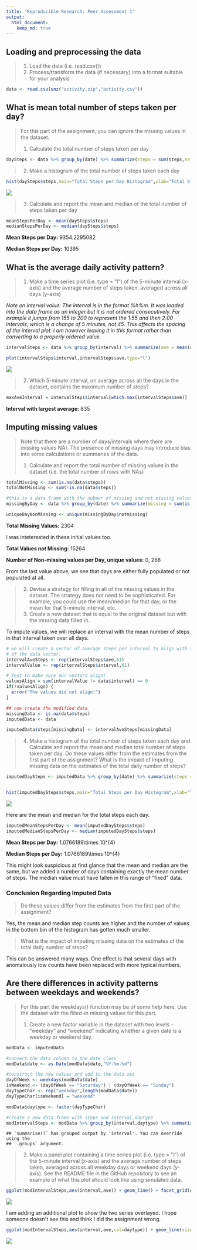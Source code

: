 ```yaml
---
title: "Reproducible Research: Peer Assessment 1"
output: 
  html_document:
    keep_md: true
---
```






## Loading and preprocessing the data


> 1. Load the data (i.e. read.csv())
> 1. Process/transform the data (if necessary) into a format suitable for your analysis


```r
data <- read.csv(unz("activity.zip","activity.csv"))
```


## What is mean total number of steps taken per day?

> For this part of the assignment, you can ignore the missing values in the dataset.
> 
> 1. Calculate the total number of steps taken per day


```r
daySteps <- data %>% group_by(date) %>% summarize(steps = sum(steps,na.rm = TRUE))
```

> 2. Make a histogram of the total number of steps taken each day


```r
hist(daySteps$steps,main="Total Steps per Day Histogram",xlab="Total Steps")
```

![](PA1_template_files/figure-html/totalSteps-1.png)<!-- -->

> 3. Calculate and report the mean and median of the total number of steps taken per day


```r
meanStepsPerDay <- mean(daySteps$steps)
medianStepsPerDay <- median(daySteps$steps)
```

__Mean Steps per Day:__ 9354.2295082

__Median Steps per Day:__ 10395

## What is the average daily activity pattern?

> 1. Make a time series plot (i.e. type = "l") of the 5-minute interval (x-axis) and the average number of steps taken, averaged across all days (y-axis)

_Note on interval value: The interval is in the format %h%m. It was loaded into the data frame as an integer but it is not ordered consecutively. For example it jumps from 155 to 200 to represent the 1:55 and then 2:00 intervals, which is a change of 5 minutes, not 45. This affects the spacing of the interval plot. I am however leaving it in this format rather than converting to a properly ordered value._ 



```r
intervalSteps <- data %>% group_by(interval) %>% summarize(ave = mean(steps,na.rm = TRUE))

plot(intervalSteps$interval,intervalSteps$ave,type="l")
```

![](PA1_template_files/figure-html/perinterval-1.png)<!-- -->

> 2. Which 5-minute interval, on average across all the days in the dataset, contains the maximum number of steps?


```r
maxAveInterval = intervalSteps$interval[which.max(intervalSteps$ave)]
```

__Interval with largest average:__ 835

## Imputing missing values

> Note that there are a number of days/intervals where there are missing values NA). The presence of missing days may introduce bias into some calculations or summaries of the data.
> 
> 1. Calculate and report the total number of missing values in the dataset (i.e. the total number of rows with NAs)


```r
totalMissing <- sum(is.na(data$steps))
totalNotMissing <- sum(!is.na(data$steps))

#this is a data frame with the nubmer of missing and not missing values
missingByDay <- data %>% group_by(date) %>% summarize(missing = sum(is.na(steps)), notmissing = sum(!is.na(steps)))

uniqueDayNonMissing <- unique(missingByDay$notmissing)
```

__Total Missing Values:__ 2304

I was inteterested in these initial values too.

__Total Values _not_ Missing:__ 15264

__Number of Non-missing values per Day, unique values:__ 0, 288

From the last value above, we see that days are either fully populated or not populated at all.

> 2. Devise a strategy for filling in all of the missing values in the dataset. The strategy does not need to be sophisticated. For example, you could use the mean/median for that day, or the mean for that 5-minute interval, etc.
> 3. Create a new dataset that is equal to the original dataset but with the missing data filled in.

To impute values, we will replace an interval with the mean number of steps in that interval taken over all days.


```r
# we will create a vector of average steps per interval to align with the rows
# of the data vector.
intervalAveSteps <- rep(intervalSteps$ave,61)
intervalValue <- rep(intervalSteps$interval,61)

# Test to make sure our vectors align!
valuesAlign = sum(intervalValue != data$interval) == 0
if(!valuesAlign) {
  error("The values did not align!")
}

## now create the modified data
missingData <- is.na(data$steps)
imputedData <- data

imputedData$steps[missingData] <- intervalAveSteps[missingData]
```


> 4. Make a histogram of the total number of steps taken each day and Calculate and report the mean and median total number of steps taken per day. Do these values differ from the estimates from the first part of the assignment? What is the impact of imputing missing data on the estimates of the total daily number of steps?


```r
imputedDaySteps <- imputedData %>% group_by(date) %>% summarize(steps = sum(steps))


hist(imputedDaySteps$steps,main="Total Steps per Day Histogram",xlab="Total Steps")
```

![](PA1_template_files/figure-html/imputedperday-1.png)<!-- -->

Here are the mean and median for the total steps each day.


```r
imputedMeanStepsPerDay <- mean(imputedDaySteps$steps)
imputedMedianStepsPerDay <- median(imputedDaySteps$steps)
```

__Mean Steps per Day:__ 1.0766189\times 10^{4}

__Median Steps per Day:__ 1.0766189\times 10^{4}

This might look suspicious at first glance that the mean and median are the same,
but we added a number of days containing exactly the mean number of steps. The 
median value must have fallen in this range of "fixed" data.

### Conclusion Regarding Imputed Data

> Do these values differ from the estimates from the first part of the assignment?

Yes, the mean and median step counts are higher and the number of values in the bottom bin of the 
histogram has gotten much smaller.

> What is the impact of imputing missing data on the estimates of the total daily number of steps?

This can be answered many ways. One effect is that several days with anomalously low counts have been
replaced with more typical numbers.


## Are there differences in activity patterns between weekdays and weekends?

> For this part the weekdays() function may be of some help here. Use the dataset with the filled-in missing values for this part.
> 
> 1. Create a new factor variable in the dataset with two levels – “weekday” and “weekend” indicating whether a given date is a weekday or weekend day.


```r
modData <- imputedData

#convert the data column to the date class
modData$date <- as.Date(modData$date,"%Y-%m-%d")

#construct the new values and add to the data set
dayOfWeek <- weekdays(modData$date)
isWeekend <- (dayOfWeek == "Saturday") | (dayOfWeek == "Sunday")
dayTypeChar <- rep("weekday",length(modData$date))
dayTypeChar[isWeekend] = "weekend"

modData$daytype <- factor(dayTypeChar)

#create a new data frame with steps and interval,daytype
modIntervalSteps <- modData %>% group_by(interval,daytype) %>% summarize(ave = mean(steps,na.rm = TRUE))
```

```
## `summarise()` has grouped output by 'interval'. You can override using the
## `.groups` argument.
```


> 2. Make a panel plot containing a time series plot (i.e. type = "l") of the 5-minute interval (x-axis) and the average number of steps taken, averaged across all weekday days or weekend days (y-axis). See the README file in the GitHub repository to see an example of what this plot should look like using simulated data.


```r
ggplot(modIntervalSteps,aes(interval,ave)) + geom_line() + facet_grid(daytype ~ .) + labs(title="Steps per Interval by Day Type")
```

![](PA1_template_files/figure-html/unnamed-chunk-6-1.png)<!-- -->

I am adding an additional plot to show the two series overlayed. I hope someone doesn't see this and think I did the assignment wrong.


```r
ggplot(modIntervalSteps,aes(interval,ave,col=daytype)) + geom_line(size=1) + labs(title="Steps per Interval by Day Type")
```

![](PA1_template_files/figure-html/unnamed-chunk-7-1.png)<!-- -->
